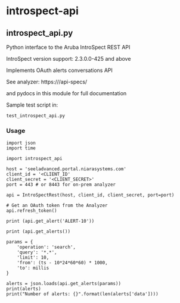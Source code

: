 # introspect-api

## introspect_api.py

Python interface to the Aruba IntroSpect REST API

IntroSpect version support: 2.3.0.0-425 and above

Implements
	OAuth
	alerts
	conversations
API

See analyzer:
	https://<analyzer>/api-specs/

and pydocs in this module for full documentation

Sample test script in:

    test_introspect_api.py

### Usage

```
import json
import time

import introspect_api

host = 'seeladvanced.portal.niarasystems.com'
client_id = '<CLIENT_ID'
client_secret = '<CLIENT_SECRET>'
port = 443 # or 8443 for on-prem analyzer

api = IntroSpectRest(host, client_id, client_secret, port=port)

# Get an OAuth token from the Analyzer
api.refresh_token()

print (api.get_alert('ALERT-10'))

print (api.get_alerts())

params = {
	'operation': 'search',
	'query': '*.*',
	'limit': 10,
	'from': (ts - 10*24*60*60) * 1000,
	'to': millis
}

alerts = json.loads(api.get_alerts(params))
print(alerts)
print("Number of alerts: {}".format(len(alerts['data'])))
```





	

